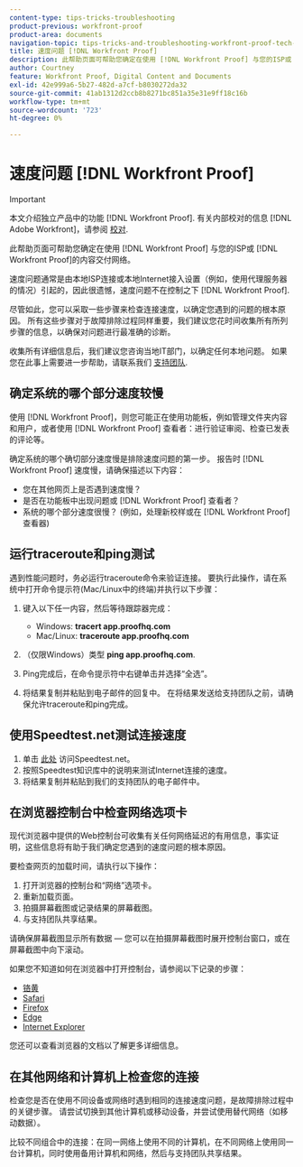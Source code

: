 ```yaml
---
content-type: tips-tricks-troubleshooting
product-previous: workfront-proof
product-area: documents
navigation-topic: tips-tricks-and-troubleshooting-workfront-proof-tech-corner
title: 速度问题 [!DNL Workfront Proof]
description: 此帮助页面可帮助您确定在使用 [!DNL Workfront Proof] 与您的ISP或 [!DNL Workfront Proof]的内容交付网络。
author: Courtney
feature: Workfront Proof, Digital Content and Documents
exl-id: 42e999a6-5b27-482d-a7cf-b8030272da32
source-git-commit: 41ab1312d2ccb8b8271bc851a35e31e9ff18c16b
workflow-type: tm+mt
source-wordcount: '723'
ht-degree: 0%

---
```


# 速度问题 [!DNL Workfront Proof]

>[!IMPORTANT]
>
>本文介绍独立产品中的功能 [!DNL Workfront Proof]. 有关内部校对的信息 [!DNL Adobe Workfront]，请参阅 [校对](../../../review-and-approve-work/proofing/proofing.md).

此帮助页面可帮助您确定在使用 [!DNL Workfront Proof] 与您的ISP或 [!DNL Workfront Proof]的内容交付网络。

速度问题通常是由本地ISP连接或本地Internet接入设置（例如，使用代理服务器的情况）引起的，因此很遗憾，速度问题不在控制之下 [!DNL Workfront Proof].

尽管如此，您可以采取一些步骤来检查连接速度，以确定您遇到的问题的根本原因。 所有这些步骤对于故障排除过程同样重要，我们建议您花时间收集所有所列步骤的信息，以确保对问题进行最准确的诊断。

收集所有详细信息后，我们建议您咨询当地IT部门，以确定任何本地问题。 如果您在此事上需要进一步帮助，请联系我们 [支持团队](https://support.workfront.com/hc/en-us/requests/new).

## 确定系统的哪个部分速度较慢

使用 [!DNL Workfront Proof]，则您可能正在使用功能板，例如管理文件夹内容和用户，或者使用 [!DNL Workfront Proof] 查看者：进行验证审阅、检查已发表的评论等。

确定系统的哪个确切部分速度慢是排除速度问题的第一步。 报告时 [!DNL Workfront Proof] 速度慢，请确保描述以下内容：

* 您在其他网页上是否遇到速度慢？
* 是否在功能板中出现问题或 [!DNL Workfront Proof] 查看者？
* 系统的哪个部分速度很慢？ (例如，处理新校样或在 [!DNL Workfront Proof] 查看器)

## 运行traceroute和ping测试

遇到性能问题时，务必运行traceroute命令来验证连接。 要执行此操作，请在系统中打开命令提示符(Mac/Linux中的终端)并执行以下步骤：

1. 键入以下任一内容，然后等待跟踪器完成：

   * Windows: **tracert app.proofhq.com**
   * Mac/Linux: **traceroute app.proofhq.com**

1. （仅限Windows）类型 **ping app.proofhq.com**.
1. Ping完成后，在命令提示符中右键单击并选择“全选”。
1. 将结果复制并粘贴到电子邮件的回复中。
在将结果发送给支持团队之前，请确保允许traceroute和ping完成。

## 使用Speedtest.net测试连接速度

1. 单击 [此处](http://www.speedtest.net/) 访问Speedtest.net。
1. 按照Speedtest知识库中的说明来测试Internet连接的速度。
1. 将结果复制并粘贴到我们的支持团队的电子邮件中。

## 在浏览器控制台中检查网络选项卡

现代浏览器中提供的Web控制台可收集有关任何网络延迟的有用信息，事实证明，这些信息将有助于我们确定您遇到的速度问题的根本原因。

要检查网页的加载时间，请执行以下操作：

1. 打开浏览器的控制台和“网络”选项卡。
1. 重新加载页面。
1. 拍摄屏幕截图或记录结果的屏幕截图。
1. 与支持团队共享结果。

请确保屏幕截图显示所有数据 — 您可以在拍摄屏幕截图时展开控制台窗口，或在屏幕截图中向下滚动。

如果您不知道如何在浏览器中打开控制台，请参阅以下记录的步骤：

* [铬黄](http://screencast.com/t/AgQU6JQQ)
* [Safari](http://screencast.com/t/f31GqQYm0w)
* [Firefox](http://screencast.com/t/Xg7SscmAi)
* [Edge](http://www.screencast.com/t/epSwBiaD)
* [Internet Explorer](http://screencast.com/t/x5Q3eHczbc)

您还可以查看浏览器的文档以了解更多详细信息。

## 在其他网络和计算机上检查您的连接

检查您是否在使用不同设备或网络时遇到相同的连接速度问题，是故障排除过程中的关键步骤。 请尝试切换到其他计算机或移动设备，并尝试使用替代网络（如移动数据）。

比较不同组合中的连接：在同一网络上使用不同的计算机，在不同网络上使用同一台计算机，同时使用备用计算机和网络，然后与支持团队共享结果。
